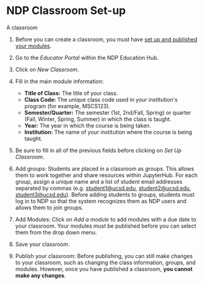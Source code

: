 # NDP Classroom Set-up

A classroom

1. Before you can create a classroom, you must have [set up and published your modules](../ndp-modules/module-tutorial.md).
2. Go to the *Educator Portal* within the NDP Education Hub. 
3. Click on *New Classroom*. 
4. Fill in the main module information:
    - **Title of Class:** The title of your class. 
    - **Class Code:** The unique class code used in your institution's program (for example, MSCS123).
    - **Semester/Quarter:** The semester (1st, 2nd/Fall, Spring) or quarter (Fall, Winter, Spring, Summer) in which the class is taught.
    - **Year:** The year in which the course is being taken.
     - **Institution:** The name of your institution where the course is being taught. 
5. Be sure to fill in all of the previous fields before clicking on *Set Up Classroom*.
6. Add groups: Students are placed in a classroom as groups. This allows them to work together and share resources within JupyterHub. 
For each group, assign a unique name and a list of student email addresses separated by commas (e.g. student1@ucsd.edu, student2@ucsd.edu, student3@ucsd.edu).
Before adding students to groups, students must log in to NDP so that the system recognizes them as NDP users and allows them to join groups. 

7. Add Modules: Click on *Add a module* to add modules with a due date to your classroom. Your modules must be published before you can select them from the drop down menu.
8. Save your classroom. 
9. Publish your classroom: Before publishing, you can still make changes to your classroom, such as changing the class information, groups, and modules. However, once you have published a classroom, **you cannot make any changes**.